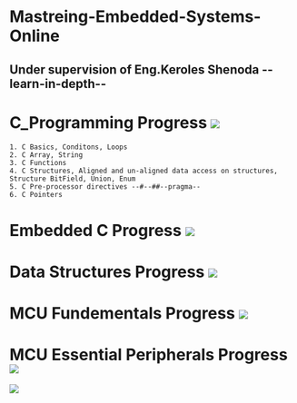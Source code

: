 # Mastreing-Embedded-Systems-Online 
## Under supervision of Eng.Keroles Shenoda --learn-in-depth--
# C_Programming Progress ![](https://geps.dev/progress/100)
	1. C Basics, Conditons, Loops
	2. C Array, String
	3. C Functions
	4. C Structures, Aligned and un-aligned data access on structures, Structure BitField, Union, Enum
	5. C Pre-processor directives --#--##--pragma--
	6. C Pointers
# Embedded C  Progress ![](https://geps.dev/progress/100)
# Data Structures  Progress ![](https://geps.dev/progress/100)
# MCU Fundementals  Progress ![](https://geps.dev/progress/100)
# MCU Essential Peripherals  Progress ![](https://geps.dev/progress/10)

![](https://staticlearn.shine.com/l/m/images/blog/Embedded_System_Intro_Types_Applications_Architecture_and_Examples.jpg)
